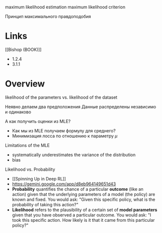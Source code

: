 
maximum likelihood estimation
maximum likelihood criterion

Принцип максимального правдоподобия

# Links

[[Bishop (BOOK)]]
- 1.2.4
- 3.1.1

# Overview

likelihood of the parameters vs. likelihood of the dataset

Неявно делаем два предположения
Данные распределены независимо и одинаково

А как получить оценки из MLE?
- Как мы из MLE получаем формулу для среднего?
- Минимизация лосса по отношению к параметру $\mu$

Limitations of the MLE
- systematically underestimates the variance of the distribution
- bias

Likelihood vs. Probability
- [[Spinning Up in Deep RL]]
- https://gemini.google.com/app/d8eb964149651d43
- **Probability** quantifies the chance of a particular **outcome** (like an action) given that the underlying parameters of a model (the policy) are known and fixed. You would ask: "Given this specific policy, what is the probability of taking this action?"
- **Likelihood** refers to the plausibility of a certain set of **model parameters** given that you have observed a particular outcome. You would ask: "I took this specific action. How likely is it that it came from this particular policy?"